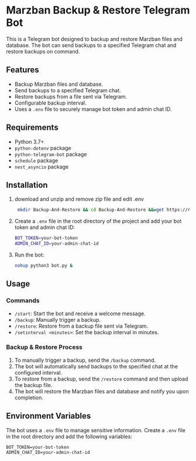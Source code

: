# Marzban Backup & Restore Telegram Bot

This is a Telegram bot designed to backup and restore Marzban files and database. The bot can send backups to a specified Telegram chat and restore backups on command.

## Features

- Backup Marzban files and database.
- Send backups to a specified Telegram chat.
- Restore backups from a file sent via Telegram.
- Configurable backup interval.
- Uses a `.env` file to securely manage bot token and admin chat ID.

## Requirements

- Python 3.7+
- `python-dotenv` package
- `python-telegram-bot` package
- `schedule` package
- `nest_asyncio` package

## Installation

1. download and unzip and remove zip file and edit .env

    ```bash
     mkdir Backup-And-Restore && cd Backup-And-Restore &&wget https://raw.githubusercontent.com/Salarvand-Education/Backup-And-Restore-marzban/main/Backup-And-Restore.zip && unzip Backup-And-Restore.zip && rm -r Backup-And-Restore.zip && pip install -r requirements.txt && nano .env
    ```
2. Create a `.env` file in the root directory of the project and add your bot token and admin chat ID:

    ```bash
    BOT_TOKEN=your-bot-token
    ADMIN_CHAT_ID=your-admin-chat-id
    ```

3. Run the bot:

    ```bash
   nohup python3 bot.py &
    ```

## Usage

### Commands

- `/start`: Start the bot and receive a welcome message.
- `/backup`: Manually trigger a backup.
- `/restore`: Restore from a backup file sent via Telegram.
- `/setinterval <minutes>`: Set the backup interval in minutes.

### Backup & Restore Process

1. To manually trigger a backup, send the `/backup` command.
2. The bot will automatically send backups to the specified chat at the configured interval.
3. To restore from a backup, send the `/restore` command and then upload the backup file.
4. The bot will restore the Marzban files and database and notify you upon completion.

## Environment Variables

The bot uses a `.env` file to manage sensitive information. Create a `.env` file in the root directory and add the following variables:

```env
BOT_TOKEN=your-bot-token
ADMIN_CHAT_ID=your-admin-chat-id
